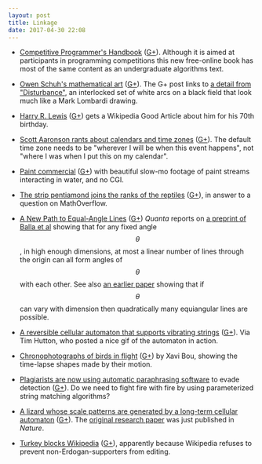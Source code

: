```yaml
---
layout: post
title: Linkage
date: 2017-04-30 22:08
---
```

* [Competitive Programmer's Handbook](https://cses.fi/book.html) ([G+](https://plus.google.com/100003628603413742554/posts/G57MLr5C8zE)). Although it is aimed at participants in programming competitions this new free-online book has most of the same content as an undergraduate algorithms text.

* [Owen Schuh's mathematical art](http://www.owenschuh.com/) ([G+](https://plus.google.com/100003628603413742554/posts/5dZTzwUSm5r)). The G+ post links to [a detail from "Disturbance"](http://www.owenschuh.com/albums/work/content/detail-disturbance/), an interlocked set of white arcs on a black field that look much like a Mark Lombardi drawing.

* [Harry R. Lewis](https://en.wikipedia.org/wiki/Harry_R._Lewis) ([G+](https://plus.google.com/100003628603413742554/posts/1SuBJpo32Z8)) gets a Wikipedia Good Article about him for his 70th birthday.

* [Scott Aaronson rants about calendars and time zones](http://www.scottaaronson.com/blog/?p=3221) ([G+](https://plus.google.com/100003628603413742554/posts/Fy9FK4koM9g)). The default time zone needs to be "wherever I will be when this event happens", not "where I was when I put this on my calendar".

* [Paint commercial](https://laughingsquid.com/incredible-underwater-sherwin-williams-paint-commercial-made-without-the-use-of-cgi/) ([G+](https://plus.google.com/100003628603413742554/posts/6ZCfvJFSyVL)) with beautiful slow-mo footage of paint streams interacting in water, and no CGI.

* [The strip pentiamond joins the ranks of the reptiles](https://mathoverflow.net/a/267401/440) ([G+](https://plus.google.com/100003628603413742554/posts/Vk6jtVTHaR5)), in answer to a question on MathOverflow. 

* [A New Path to Equal-Angle Lines](https://www.quantamagazine.org/20170411-equiangular-lines-proof/) ([G+](https://plus.google.com/100003628603413742554/posts/JUnkYw5Zsrs)) _Quanta_ reports on [a preprint of Balla et al](https://arxiv.org/abs/1606.06620) showing that for any fixed angle $$\theta$$, in high enough dimensions, at most a linear number of lines through the origin can all form angles of $$\theta$$ with each other. See also [an earlier paper](http://www.combinatorics.org/ojs/index.php/eljc/article/view/v7i1r55) showing that if $$\theta$$ can vary with dimension then quadratically many equiangular lines are possible.

* [A reversible cellular automaton that supports vibrating strings](https://arxiv.org/abs/1206.2060) ([G+](https://plus.google.com/100003628603413742554/posts/ChuefgyAZeF)). Via Tim Hutton, who posted a nice gif of the automaton in action.

* [Chronophotographs of birds in flight](http://timewheel.net/amazing-chronophotographs-capture-patterns-birds-flight/) ([G+](https://plus.google.com/100003628603413742554/posts/Lzw5GxBqscb)) by Xavi Bou, showing the time-lapse shapes made by their motion.

* [Plagiarists are now using automatic paraphrasing software](http://retractionwatch.com/2017/04/26/troubling-new-way-evade-plagiarism-detection-software-tell-used/) to evade detection ([G+](https://plus.google.com/100003628603413742554/posts/hggyQtyc4nM)). Do we need to fight fire with fire by using parameterized string matching algorithms?

* [A lizard whose scale patterns are generated by a long-term cellular automaton](https://phys.org/news/2017-04-lizard-biology-mathematics.html) ([G+](https://plus.google.com/100003628603413742554/posts/16orNWRZKUe)). The [original research paper](http://www.nature.com/nature/journal/v544/n7649/full/nature22031.html) was just published in _Nature_.

* [Turkey blocks Wikipedia](http://boingboing.net/2017/04/29/turkey-blocks-wikipedia.html) ([G+](https://plus.google.com/100003628603413742554/posts/gC9c8HN2ZD7)), apparently because Wikipedia refuses to prevent non-Erdogan-supporters from editing.